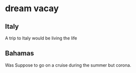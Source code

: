 # dream vacay

## Italy

A trip to Italy would be living the life

## Bahamas

Was Suppose to go on a cruise during the summer but corona.